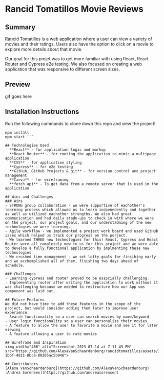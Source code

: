 # Rancid Tomatillos Movie Reviews

## Summary
  Rancid Tomatillos is a web application where a user can view a variety of movies and their ratings. Users also have the option to click on a movie to explore more details about that movie. 

  Our goal for this projet was to get more familiar with using React, React Router and Cypress e2e testing. We also focused on creating a web application that was responsive to different screen sizes.

## Preview
gif goes here

## Installation Instructions
Run the following commands to clone down this repo and view the project!
```git clone git@github.com:AlexaVanSchaardenburg/rancidtomatillos.git
npm install
npm start ```

## Technologies Used
  **React** - for application logic and markup
  **React Router** - for routing the application to mimic a multipage application
  **CSS** - for application styling
  **Cypress** - for e2e testing
  **GitHub, GitHub Projects & git** - for version control and project management
  **Canva** - for wireframing
  **fetch api** - To get data from a remote server that is used in the application

## Wins and Challenges
### Wins 
- STRONG group collaboration - we were supportive of eachother's learning process which allowed us to learn indpenedently and together as well as utilized eachother strengths. We also had great communication and had daily stadn-ups to check in with where we were on the project, our project goals, and our understadning of the new technologies we were learning. 
- Agile workflow - we implemented a project work board and used GitHub isses which helped us track our progress on the porject. 
- We learned THREE new technologies for this! React, Cypress and React Router were all completely new to us for this project and we were able to develop a fully functional application by implmenting these new technologies
- We crushed time management - we set lofty goals for finsihing early and we acchomplished all of them, finishing two days ahead of schedule.

### Challenges
- Learning cypress and router proved to be esspcially challenging.
- Implementing router after writing the application to work without it was challenging because we needed to restructure how our App was component was laid out. 

## Future Features
We did not have time to add these features in the scope of the project, but would consider adding them later to improve user experience. 
- Search functionality so a user can search movies by name/keyword
- User login functionality so a user can personalize their movies
- A feature to allow the user to favorite a movie and see it for later viewing
- A feature allowing a user to rate movies

## Wireframe and Inspiration
<img width="466" alt="Screenshot 2023-07-14 at 7 11 43 PM" src="https://github.com/AlexaVanSchaardenburg/rancidtomatillos/assets/125763236/b24d2916-1bbf-4811-8bce-00205ac5b946">

## Contributors
[Alexa VanSchaardenburg](https://github.com/AlexaVanSchaardenburg)
[Andrea Sorensen](https://github.com/andreasorensen)
  

